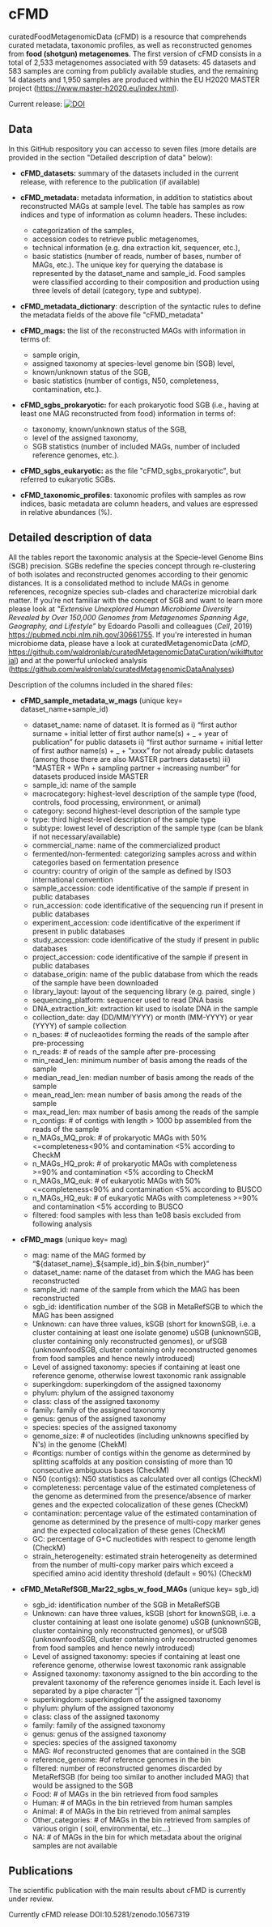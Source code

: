 # cFMD

curatedFoodMetagenomicData (cFMD) is a resource that comprehends curated metadata, taxonomic profiles, as well as reconstructed genomes from **food (shotgun) metagenomes**. The first version of cFMD consists in a total of 2,533 metagenomes associated with 59 datasets: 45 datasets and 583 samples are coming from publicly available studies, and the remaining 14 datasets and 1,950 samples are produced within the EU H2020 MASTER project (https://www.master-h2020.eu/index.html).

Current release: [![DOI](https://zenodo.org/badge/579006339.svg)](https://zenodo.org/doi/10.5281/zenodo.10567318)

## Data

In this GitHub respository you can accesso to seven files (more details are provided in the section "Detailed description of data" below):
- **cFMD_datasets:** summary of the datasets included in the current release, with reference to the publication (if available)

- **cFMD_metadata:** metadata information, in addition to statistics about reconstructed MAGs at sample level. The table has samples as row indices and type of information as column headers. These includes:
  - categorization of the samples,
  - accession codes to retrieve public metagenomes,
  - technical information (e.g. dna extraction kit, sequencer, etc.),
  - basic statistics (number of reads, number of bases, number of MAGs, etc.).
The unique key for querying the database is represented by the dataset_name and sample_id. Food samples were classified according to their composition and production using three levels of detail (category, type and subtype).

- **cFMD_metadata_dictionary**: description of the syntactic rules to define the metadata fields of the above file "cFMD_metadata"

- **cFMD_mags:** the list of the reconstructed MAGs with information in terms of:
  - sample origin,
  - assigned taxonomy at species-level genome bin (SGB) level,
  - known/unknown status of the SGB,
  - basic statistics (number of contigs, N50, completeness, contamination, etc.).

- **cFMD_sgbs_prokaryotic:** for each prokaryotic food SGB (i.e., having at least one MAG reconstructed from food) information in terms of:
  - taxonomy, known/unknown status of the SGB,
  - level of the assigned taxonomy,
  - SGB statistics (number of included MAGs, number of included reference genomes, etc.).
 
- **cFMD_sgbs_eukaryotic:** as the file "cFMD_sgbs_prokaryotic", but referred to eukaryotic SGBs.

- **cFMD_taxonomic_profiles**: taxonomic profiles with samples as row indices, basic metadata are column headers, and values are espressed in relative abundances (%).
 
## Detailed description of data
All the tables report the taxonomic analysis at the Specie-level Genome Bins (SGB) precision. SGBs redefine the species concept through re-clustering of both isolates and reconstructed genomes according to their genomic distances. It is a consolidated method to include MAGs in genome references, recognize species sub-clades and characterize microbial dark matter. If you’re not familiar with the concept of SGB  and want to learn more please look at *"Extensive Unexplored Human Microbiome Diversity Revealed by Over 150,000 Genomes from Metagenomes Spanning Age, Geography, and Lifestyle"* by Edoardo Pasolli and colleagues (*Cell*, 2019) https://pubmed.ncbi.nlm.nih.gov/30661755. If you're interested in human microbiome data, please have a look at curatedMetagenomicData (*cMD*, https://github.com/waldronlab/curatedMetagenomicDataCuration/wiki#tutorial) and at the powerful unlocked analysis (https://github.com/waldronlab/curatedMetagenomicDataAnalyses)

Description of the columns included in the shared files:
- **cFMD_sample_metadata_w_mags** (unique key= dataset_name+sample_id)
  - dataset_name: name of dataset. It is formed as i) “first author surname + initial letter of first author name(s) + _ + year of publication”  for public datasets ii) “first author surname + initial letter of first author name(s) + _ + “xxxx” for not already public datasets (among those there are also MASTER partners datasets) iii) “MASTER + WPn + sampling partner + increasing number” for datasets produced inside  MASTER 
  - sample_id: name of the sample
  - macrocategory: highest-level description of the sample type (food, controls, food processing, environment, or animal)
  - category: second highest-level description of the sample type 
  - type: third highest-level description of the sample type 
  - subtype: lowest level of description of the sample type (can be blank if not necessary/available)
  - commercial_name: name of the commercialized product
  - fermented/non-fermented: categorizing samples across and within categories based on fermentation presence
  - country: country of origin of the sample as defined by ISO3 international convention
  - sample_accession: code identificative of the sample if present in public databases
  - run_accession: code identificative of the sequencing run if present in public databases
  - experiment_accession: code identificative of the experiment if present in public databases
  - study_accession: code identificative of the study if present in public databases
  - project_accession: code identificative of the sample if present in public databases
  - database_origin: name of the public database from which the reads of the sample have been downloaded
  - library_layout: layout of the sequencing library (e.g. paired, single )
  - sequencing_platform: sequencer used to read DNA basis
  - DNA_extraction_kit: extraction kit used to isolate DNA in the sample
  - collection_date: day (DD/MM/YYYY) or month (MM-YYYY) or year (YYYY) of sample collection
  - n_bases: # of nucleaotides forming the reads of the sample after pre-processing
  - n_reads: # of reads of the sample after pre-processing
  - min_read_len: minimum number of basis among the reads of the sample
  - median_read_len: median number of basis among the reads of the sample
  - mean_read_len: mean number of basis among the reads of the sample
  - max_read_len: max number of basis among the reads of the sample
  - n_contigs: # of contigs with length > 1000 bp assembled from the reads of the sample
  - n_MAGs_MQ_prok:	# of prokaryotic MAGs with 50%<=completeness<90% and contamination <5% according to CheckM
  - n_MAGs_HQ_prok:	# of prokaryotic MAGs with completeness >=90% and contamination <5% according to CheckM
  - n_MAGs_MQ_euk:	# of eukaryotic MAGs with 50%<=completeness<90% and contamination <5% according to BUSCO
  - n_MAGs_HQ_euk:	# of eukaryotic MAGs with completeness >=90% and contamination <5% according to BUSCO
  - filtered: food samples with less than 1e08 basis excluded from following analysis
 
- **cFMD_mags**  (unique key= mag)
  - mag: name of the MAG formed by “${dataset_name}_${sample_id}_bin.${bin_number}”
  - dataset_name: name of the dataset from which the MAG has been reconstructed
  - sample_id: name of the sample from which the MAG has been reconstructed
  - sgb_id:  identification number of the SGB in MetaRefSGB to which the MAG has been assigned
  - Unknown: can have three values, kSGB (short for knownSGB, i.e. a cluster containing at least one isolate genome) uSGB (unknownSGB, cluster containing only reconstructed genomes),  or ufSGB (unknownfoodSGB, cluster containing only reconstructed genomes from food samples and hence newly introduced)
  - Level of assigned taxonomy: species if containing at least one reference genome, otherwise lowest taxonomic rank assignable
  - superkingdom: superkingdom of the assigned taxonomy
  - phylum: phylum of the assigned taxonomy
  - class: class of the assigned taxonomy
  - family: family of the assigned taxonomy
  - genus: genus of the assigned taxonomy
  - species: species of the assigned taxonomy
  - genome_size: # of nucleotides (including unknowns specified by N's) in the genome (ChekM)
  - #contigs: number of contigs within the genome as determined by splitting scaffolds at any position consisting of more than 10 consecutive ambiguous bases (CheckM)
  - N50 (contigs): N50 statistics as calculated over all contigs (CheckM)
  - completeness: percentage value of the estimated completeness of the  genome as determined from the presence/absence of marker genes and the expected colocalization of these genes (CheckM)
  - contamination: percentage value of the estimated contamination of genome as determined by the presence of multi-copy marker genes and the expected colocalization of these genes  (CheckM)
  - GC: percentage of G+C nucleotides with respect to genome length  (CheckM)
  - strain_heterogeneity: estimated strain heterogeneity as determined from the number of multi-copy marker pairs which exceed a specified amino acid identity threshold (default = 90%)  (CheckM)
 
- **cFMD_MetaRefSGB_Mar22_sgbs_w_food_MAGs**  (unique key= sgb_id)
  - sgb_id: identification number of the SGB in MetaRefSGB
  - Unknown: can have three values, kSGB (short for knownSGB, i.e. a cluster containing at least one isolate genome) uSGB (unknownSGB, cluster containing only reconstructed genomes),  or ufSGB (unknownfoodSGB, cluster containing only reconstructed genomes from food samples and hence newly introduced)
  - Level of assigned taxonomy: species if containing at least one reference genome, otherwise lowest taxonomic rank assignable
  - Assigned taxonomy: taxonomy assigned to the bin according to the prevalent taxonomy of the reference genomes inside it. Each level is separated by a pipe character “|”
  - superkingdom: superkingdom of the assigned taxonomy
  - phylum: phylum of the assigned taxonomy
  - class: class of the assigned taxonomy
  - family: family of the assigned taxonomy
  - genus: genus of the assigned taxonomy
  - species: species of the assigned taxonomy
  - MAG: #of reconstructed genomes that are contained in the SGB
  - reference_genome: #of reference genomes in the bin
  - filtered: number of reconstructed genomes discarded by MetaRefSGB (for being too similar to another included MAG) that would be assigned to the SGB
  - Food: # of MAGs in the bin retrieved from food samples
  - Human: # of MAGs in the bin retrieved from human samples
  - Animal: # of MAGs in the bin retrieved from animal samples
  - Other_categories: # of MAGs in the bin retrieved from samples of various origin ( soil, environmental, etc...)
  - NA: # of MAGs in the bin for which metadata about the original samples are not available

## Publications

The scientific publication with the main results about cFMD is currently under review.

Currently cFMD release DOI:10.5281/zenodo.10567319
